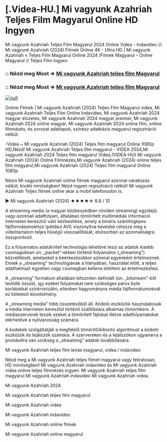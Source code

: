 # [.Videa-HU.] Mi vagyunk Azahriah Teljes Film Magyarul Online HD Ingyen

Mi vagyunk Azahriah Teljes Film Magyarul 2024 Online Videa - Indavideo ☑ Mi vagyunk Azahriah (2024) Filmek Online 4K - Ultra HD | Mi vagyunk Azahriah « Teljes Film Magyarul Online 2024 /Filmek Magyarul – Online Magyarul // Teljes Film Ingyen

### :: Nézd meg Most => [Mi vagyunk Azahriah teljes film Magyarul](https://t.co/kk1JOZoy4J)

### :: Nézd meg Most => [Mi vagyunk Azahriah teljes film Magyarul](https://t.co/kk1JOZoy4J)

[![null](https://static.wixstatic.com/media/855a25_043b5abeb4ae4d35ac003198e7fe56ed~mv2.gif)](https://t.co/kk1JOZoy4J)

Online Filmek | Mi vagyunk Azahriah (2024) Teljes Film Magyarul videa, Mi vagyunk Azahriah Teljes Film Online Indavideo, Mi vagyunk Azahriah 2024 magyar elozetes, Mi vagyunk Azahriah 2024 magyar premier, Mi vagyunk Azahriah 2024 online magyar, Mi vagyunk Azahriah 2024 online film, online filmnézés, és sorozat adatlapok, színész adatbázis magyarul regisztráció nélkül.

-Videa ~ Mi vagyunk Azahriah (2024) Teljes film magyarul Online 1080p HD,Nézd! Mi vagyunk Azahriah Teljes film magyarul - VIDEA 2024,Mi vagyunk Azahriah 2024 Teljes film magyarul Videa,(VIDEA-HU) Mi vagyunk Azahriah (2024) Online Filmnézés,Mi vagyunk Azahriah (2024) online teljes film magyarul,Mi vagyunk Azahriah (2024) Teljes film magyarul Online 1080p

Nézni Mi vagyunk Azahriah online filmek magyarul azonnal várakozás nélkül, kiváló minőségben! Nézd ingyen regisztráció nélkül! Mi vagyunk Azahriah Teljes filmek online akár a mobil telefonodon is.

▶️ Mi vagyunk Azahriah (2024) ★★★★☆ 8.8 / 10

A streaming media (a magyar közbeszédben röviden streaming) egyidejű, vagy azonnali adatfolyam, általában tömörített multimédiás információ interneten keresztül való kézbesítése, amely a bináris számítógépes fájlformátumokhoz (például AVI) viszonyítva kevésbé célozza meg a videótartalom teljes hűségű visszaállítását, elsősorban az azonnaliságra összpontosít.

Ez a folyamatos adatátviteli technológia lehetővé teszi az adatok kisebb csomagokban ún. „packet”-ekben történő folyamatos („streaming”) közvetítését, amelyeket a beérkezésükkor azonnal egyenként értelmeznek. Ennek a „streaming” technológiának a hiányában, használat előtt, a teljes adathalmazt egyetlen nagy csomagban kellene letölteni az értelmezéshez.

A „streaming” formátum általában bitszinten definiált (ún. „bitstream”-ből tevődik össze), így ezeket folyamokat nem szükséges páros byte korlátokkal szinkronizálni, ellenben hagyományos média fájlformátumoknál ez kötelező követelmény.

A „streaming media” több összetevőből áll. Kódoló eszközök használatosak a média interneten keresztül történő szállítására alkalmas tömörítésre. A médiaszerverek teszik ezeket a tömörített fájlokat illetve adatfolyamatokat elérhetővé a nyilvánosság számára.

A kodekek szolgáltatják a megfelelő tömörítő/kibontó algoritmust a kódoló eszközök és lejátszók számára. A szervereken és a lejátszókon ugyanarra a protokollra van szükség a „streaming” adatok továbbítására.

Mi vagyunk Azahriah teljes film leírás magyarul, videa / indavideo

Nézd meg a Mi vagyunk Azahriah teljes filmet magyarul vagy feliratosan, HD minőségben! Mi vagyunk Azahriah indavideo és Mi vagyunk Azahriah videa online teljes filmnézés ingyen. Mi vagyunk Azahriah teljes film magyarul Mi vagyunk Azahriah indavideo Mi vagyunk Azahriah videa.

Mi vagyunk Azahriah 2024

Mi vagyunk Azahriah teljes film magyarul

Mi vagyunk Azahriah videa

Mi vagyunk Azahriah indavideo

Mi vagyunk Azahriah online filmek

Mi vagyunk Azahriah online magyarul
